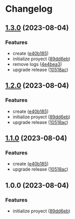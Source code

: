 # Changelog

## [1.3.0](https://github.com/JonDotsoy/time-support-action/compare/v1.2.0...v1.3.0) (2023-08-04)


### Features

* create ([e40b185](https://github.com/JonDotsoy/time-support-action/commit/e40b185f2d707138e104db4d7ad54244051c26fd))
* initialize proyect ([89dd6eb](https://github.com/JonDotsoy/time-support-action/commit/89dd6ebaa4797bd3355ec2503cdbc9a0f2b0a6de))
* remove logs ([4e4bea3](https://github.com/JonDotsoy/time-support-action/commit/4e4bea384238db90a4f6ef808c3a8404a531661e))
* upgrade release ([10518ac](https://github.com/JonDotsoy/time-support-action/commit/10518ac09e16fbccf27c82e1b65ef5bc44c9d176))

## [1.2.0](https://github.com/JonDotsoy/time-support-action/compare/v1.1.0...v1.2.0) (2023-08-04)


### Features

* create ([e40b185](https://github.com/JonDotsoy/time-support-action/commit/e40b185f2d707138e104db4d7ad54244051c26fd))
* initialize proyect ([89dd6eb](https://github.com/JonDotsoy/time-support-action/commit/89dd6ebaa4797bd3355ec2503cdbc9a0f2b0a6de))
* upgrade release ([10518ac](https://github.com/JonDotsoy/time-support-action/commit/10518ac09e16fbccf27c82e1b65ef5bc44c9d176))

## [1.1.0](https://github.com/JonDotsoy/time-support-action/compare/v1.0.0...v1.1.0) (2023-08-04)


### Features

* create ([e40b185](https://github.com/JonDotsoy/time-support-action/commit/e40b185f2d707138e104db4d7ad54244051c26fd))
* upgrade release ([10518ac](https://github.com/JonDotsoy/time-support-action/commit/10518ac09e16fbccf27c82e1b65ef5bc44c9d176))

## 1.0.0 (2023-08-04)


### Features

* initialize proyect ([89dd6eb](https://github.com/JonDotsoy/time-support-action/commit/89dd6ebaa4797bd3355ec2503cdbc9a0f2b0a6de))
